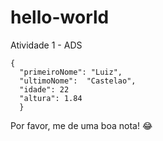 # hello-world
Atividade 1 - ADS
```
{
  "primeiroNome": "Luiz",
  "ultimoNome":  "Castelao",
  "idade": 22
  "altura": 1.84
  }
  ```
  Por favor, me de uma boa nota! :joy:
